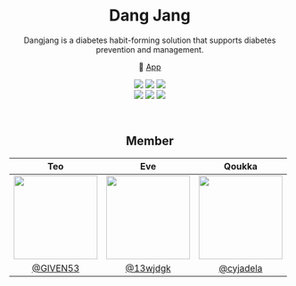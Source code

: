 <div align=center>
  
# Dang Jang
Dangjang is a diabetes habit-forming solution that supports diabetes prevention and management.

📱 [App](https://play.google.com/store/apps/details?id=com.dangjang.android)

[![](https://badgen.net/badge/co-niverse/dangjang-backend?icon=github)](https://github.com/co-niverse/dangjang-backend)
[![](https://badgen.net/github/last-commit/co-niverse/dangjang-backend/dev)](https://github.com/co-niverse/dangjang-backend)
[![](https://badgen.net/github/prs/co-niverse/dangjang-backend)](https://github.com/co-niverse/dangjang-backend)
</br>
[![](https://badgen.net/badge/co-niverse/dangjang-android/?icon=github)](https://github.com/co-niverse/dangjang-android)
[![](https://badgen.net/github/last-commit/co-niverse/dangjang-android/develop)](https://github.com/co-niverse/dangjang-android)
[![](https://badgen.net/github/prs/co-niverse/dangjang-android)](https://github.com/co-niverse/dangjang-android)
</div>
</br>

<div align=center>
  
## Member

|Teo|Eve|Qoukka|
|:--:|:--:|:--:|
|<img src="https://avatars.githubusercontent.com/u/101033262?v=4" width=150>|<img src="https://avatars.githubusercontent.com/u/63792723?v=4" width=150>|<img src="https://avatars.githubusercontent.com/u/70833219?v=4" width=150>|
|[@GIVEN53](https://github.com/GIVEN53)|[@13wjdgk](https://github.com/13wjdgk)|[@cyjadela](https://github.com/cyjadela)|
</div>
